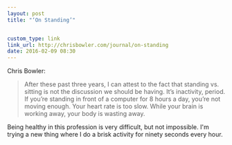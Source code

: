 ```yaml
---
layout: post
title: "‘On Standing’"


custom_type: link
link_url: http://chrisbowler.com/journal/on-standing
date: 2016-02-09 08:30
---
```

Chris Bowler:

> After these past three years, I can attest to the fact that standing vs. sitting is not the discussion we should be having. It’s inactivity, period. If you’re standing in front of a computer for 8 hours a day, you’re not moving enough. Your heart rate is too slow. While your brain is working away, your body is wasting away.

Being healthy in this profession is very difficult, but not impossible. I'm trying a new thing where I do a brisk activity for ninety seconds every hour.
